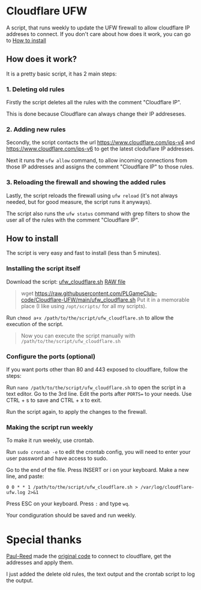 # Cloudflare UFW
A script, that runs weekly to update the UFW firewall to allow cloudflare IP addreses to connect.
If you don't care about how does it work, you can go to [How to install](#how-to-install)
## How does it work?
It is a pretty basic script, it has 2 main steps:
### 1. Deleting old rules
Firstly the script deletes all the rules with the comment "Cloudflare IP".

This is done because Cloudflare can always change their IP addreseses.
### 2. Adding new rules
Secondly, the script contacts the url https://www.cloudflare.com/ips-v4 and https://www.cloudflare.com/ips-v6 to get the latest cloduflare IP addresses.

Next it runs the `ufw allow` command, to allow incoming connections from those IP addresses and assigns the comment "Cloudflare IP" to those rules.
### 3. Reloading the firewall and showing the added rules
Lastly, the script reloads the firewall using `ufw reload` (it's not always needed, but for good measure, the script runs it anyways).

The script also runs the `ufw status` command with grep filters to show the user all of the rules with the comment "Cloudflare IP".
## How to install
The script is very easy and fast to install (less than 5 minutes).
### Installing the script itself
Download the script: [ufw_cloudflare.sh](./ufw_cloudflare.sh) [RAW file](https://raw.githubusercontent.com/PLGameClub-code/Cloudflare-UFW/main/ufw_cloudflare.sh)
> wget https://raw.githubusercontent.com/PLGameClub-code/Cloudflare-UFW/main/ufw_cloudflare.sh
Put it in a memorable place (I like using `/opt/scripts/` for all my scripts).

Run `chmod a+x /path/to/the/script/ufw_cloudflare.sh` to allow the execution of the script.

> Now you can execute the script manually with `/path/to/the/script/ufw_cloudflare.sh`

### Configure the ports (optional)
If you want ports other than 80 and 443 exposed to cloudflare, follow the steps:

Run `nano /path/to/the/script/ufw_cloudflare.sh` to open the script in a text editor.
Go to the 3rd line.
Edit the ports after `PORTS=` to your needs.
Use CTRL + s to save and CTRL + x to exit.

Run the script again, to apply the changes to the firewall.
### Making the script run weekly
To make it run weekly, use crontab.

Run `sudo crontab -e` to edit the crontab config, you will need to enter your user password and have access to sudo.

Go to the end of the file.
Press INSERT or i on your keyboard.
Make a new line, and paste:
```
0 0 * * 1 /path/to/the/script/ufw_cloudflare.sh > /var/log/cloudflare-ufw.log 2>&1
```

Press ESC on your keyboard.
Press `:` and type `wq`.

Your condiguration should be saved and run weekly.


# Special thanks
[Paul-Reed](https://github.com/Paul-Reed) made the [original code](https://github.com/Paul-Reed/cloudflare-ufw) to connect to cloudflare, get the addresses and apply them.

I just added the delete old rules, the text output and the crontab script to log the output.
